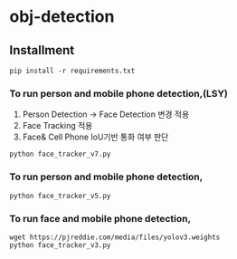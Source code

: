 # obj-detection

## Installment

```
pip install -r requirements.txt
```

### To run person and mobile phone detection,(LSY)
1. Person Detection -> Face Detection 변경 적용
2. Face Tracking 적용
3. Face& Cell Phone IoU기반 통화 여부 판단
```
python face_tracker_v7.py
```

### To run person and mobile phone detection,

```
python face_tracker_v5.py
```

### To run face and mobile phone detection,

```
wget https://pjreddie.com/media/files/yolov3.weights
python face_tracker_v3.py
```
